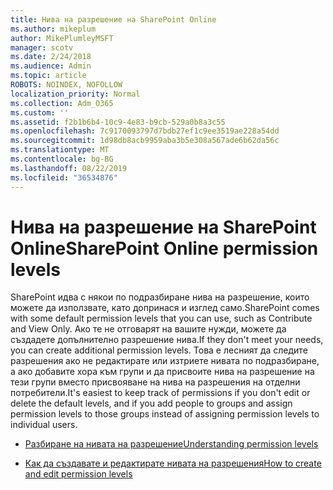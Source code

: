 ```yaml
---
title: Нива на разрешение на SharePoint Online
ms.author: mikeplum
author: MikePlumleyMSFT
manager: scotv
ms.date: 2/24/2018
ms.audience: Admin
ms.topic: article
ROBOTS: NOINDEX, NOFOLLOW
localization_priority: Normal
ms.collection: Adm_O365
ms.custom: ''
ms.assetid: f2b1b6b4-10c9-4e83-b9cb-529a0b8a3c55
ms.openlocfilehash: 7c9170093797d7bdb27ef1c9ee3519ae228a54dd
ms.sourcegitcommit: 1d98db8acb9959aba3b5e308a567ade6b62da56c
ms.translationtype: MT
ms.contentlocale: bg-BG
ms.lasthandoff: 08/22/2019
ms.locfileid: "36534876"
---
```

# <a name="sharepoint-online-permission-levels"></a><span data-ttu-id="b85a1-102">Нива на разрешение на SharePoint Online</span><span class="sxs-lookup"><span data-stu-id="b85a1-102">SharePoint Online permission levels</span></span>

<span data-ttu-id="b85a1-103">SharePoint идва с някои по подразбиране нива на разрешение, които можете да използвате, като допринася и изглед само.</span><span class="sxs-lookup"><span data-stu-id="b85a1-103">SharePoint comes with some default permission levels that you can use, such as Contribute and View Only.</span></span> <span data-ttu-id="b85a1-104">Ако те не отговарят на вашите нужди, можете да създадете допълнително разрешение нива.</span><span class="sxs-lookup"><span data-stu-id="b85a1-104">If they don't meet your needs, you can create additional permission levels.</span></span> <span data-ttu-id="b85a1-105">Това е лесният да следите разрешения ако не редактирате или изтриете нивата по подразбиране, а ако добавите хора към групи и да присвоите нива на разрешение на тези групи вместо присвояване на нива на разрешения на отделни потребители.</span><span class="sxs-lookup"><span data-stu-id="b85a1-105">It's easiest to keep track of permissions if you don't edit or delete the default levels, and if you add people to groups and assign permission levels to those groups instead of assigning permission levels to individual users.</span></span>
  
- [<span data-ttu-id="b85a1-106">Разбиране на нивата на разрешение</span><span class="sxs-lookup"><span data-stu-id="b85a1-106">Understanding permission levels</span></span>](https://go.microsoft.com/fwlink/?linkid=867071)
    
- [<span data-ttu-id="b85a1-107">Как да създавате и редактирате нивата на разрешения</span><span class="sxs-lookup"><span data-stu-id="b85a1-107">How to create and edit permission levels</span></span>](https://go.microsoft.com/fwlink/?linkid=867072)
    

